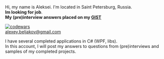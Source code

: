 Hi, my name is Aleksei. I'm located in Saint Petersburg, Russia.  
**Im looking for job**.  
**My (pre)interview answers placed on my [GIST](https://gist.github.com/vnmtwo)**

[![codewars](https://www.codewars.com/users/vnmone/badges/micro)](https://www.codewars.com/users/vnmone)  
[alexey.beljakov@gmail.com](mailto:alexey.beljakov@gmail.com)

I have several completed applications in C# (WPF, libs).  
In this account, I will post my answers to questions from (pre)interviews and samples of my completed projects. 

<!---
vnmtwo/vnmtwo is a ✨ special ✨ repository because its `README.md` (this file) appears on your GitHub profile.
You can click the Preview link to take a look at your changes.
--->
